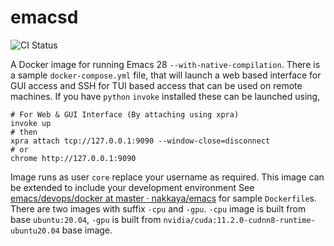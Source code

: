 # emacsd

![CI Status](https://github.com/nakkaya/emacsd/actions/workflows/main.yml/badge.svg)

A Docker image for running Emacs 28 `--with-native-compilation`. 
There is a sample `docker-compose.yml` file, that will launch a web
based interface for GUI access and SSH for TUI based access that can
be used on remote machines. If you have `python` `invoke` installed
these can be launched using,


    # For Web & GUI Interface (By attaching using xpra)
    invoke up
    # then
    xpra attach tcp://127.0.0.1:9090 --window-close=disconnect
    # or
    chrome http://127.0.0.1:9090


Image runs as user `core` replace your username as required. This
image can be extended to include your development environment See
[emacs/devops/docker at master ·
nakkaya/emacs](https://github.com/nakkaya/emacs/tree/master/devops/docker)
for sample `Dockerfile`s. There are two images with suffix `-cpu` and
`-gpu`. `-cpu` image is built from base `ubuntu:20.04`, `-gpu` is
built from `nvidia/cuda:11.2.0-cudnn8-runtime-ubuntu20.04` base image.
